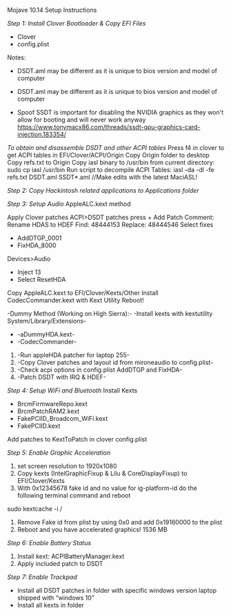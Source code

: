 Mojave 10.14 Setup Instructions

*Step 1: Install Clover Bootloader & Copy EFI Files*

* Clover
* config.plist

Notes:
- DSDT.aml may be different as it is unique to bios version and model of computer

* DSDT.aml may be different as it is unique to bios version and model of computer

- Spoof SSDT is important for disabling the NVIDIA graphics as they won't allow for booting and will never work anyway
https://www.tonymacx86.com/threads/ssdt-gpu-graphics-card-injection.183354/

*To obtain and disassemble DSDT and other ACPI tables*
Press f4 in clover to get ACPI tables in EFI/Clover/ACPI/Origin
Copy Origin folder to desktop
Copy refs.txt to Origin 
Copy iasl binary to /usr/bin from current directory:
sudo cp iasl /usr/bin
Run script to decompile ACPI Tables:
iasl -da -dl -fe refs.txt DSDT.aml SSDT*.aml
//Make edits with the latest MaciASL!

*Step 2: Copy Hackintosh related applications to Applications folder*

*Step 3: Setup Audio*
AppleALC.kext method

Apply Clover patches
ACPI>DSDT patches
press +
Add Patch Comment: Rename HDAS to HDEF Find: 48444153 Replace: 48444546
Select fixes

* AddDTGP_0001
* FixHDA_8000

Devices>Audio

* Inject 13
* Select ResetHDA

Copy AppleALC.kext to EFI/Clover/Kexts/Other
Install CodecCommander.kext with Kext Utility
Reboot!

-Dummy Method (Working on High Sierra):-
-Install kexts with kextutility System/Library/Extensions-

* -aDummyHDA.kext-
* -CodecCommander-

1. -Run appleHDA patcher for laptop 255-
2. -Copy Clover patches and layout id from mironeaudio to config.plist-
3. -Check acpi options in config.plist AddDTGP and FixHDA-
4. -Patch DSDT with IRQ & HDEF-


*Step 4: Setup WiFi and Bluetooth*
Install Kexts

* BrcmFirmwareRepo.kext
* BrcmPatchRAM2.kext
* FakePCIID_Broadcom_WiFi.kext
* FakePCIID.kext

Add patches to KextToPatch in clover config.plist

*Step 5: Enable Graphic Acceleration*


1. set screen resolution to 1920x1080
2. Copy kexts (IntelGraphicFixup & Lilu & CoreDisplayFixup) to EFI/Clover/Kexts
3. With 0x12345678 fake id and no value for ig-platform-id  do the following terminal command and reboot

sudo kextcache -i /

1. Remove Fake id from plist by using 0x0 and add 0x19160000 to the plist
2. Reboot and you have accelerated graphics! 1536 MB


*Step 6: Enable Battery Status*

1. Install kext: ACPIBatteryManager.kext
2. Apply included patch to DSDT

*Step 7: Enable Trackpad*

* Install all DSDT patches in folder with specific windows version laptop shipped with “windows 10”
* Install all kexts in folder



